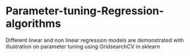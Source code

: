 # Parameter-tuning-Regression-algorithms
Different linear and non linear regression models  are  demonstrated with illustration on parameter tuning using GridsearchCV in sklearn
